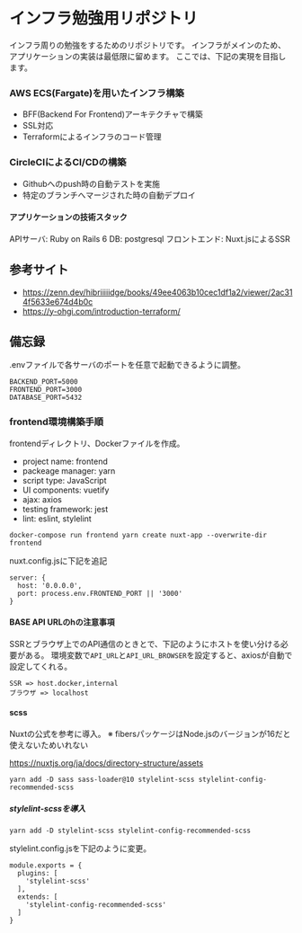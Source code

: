 # インフラ勉強用リポジトリ
インフラ周りの勉強をするためのリポジトリです。
インフラがメインのため、アプリケーションの実装は最低限に留めます。
ここでは、下記の実現を目指します。

### AWS ECS(Fargate)を用いたインフラ構築
- BFF(Backend For Frontend)アーキテクチャで構築
- SSL対応
- Terraformによるインフラのコード管理

### CircleCIによるCI/CDの構築
- Githubへのpush時の自動テストを実施
- 特定のブランチへマージされた時の自動デプロイ

#### アプリケーションの技術スタック
APIサーバ: Ruby on Rails 6
DB: postgresql
フロントエンド: Nuxt.jsによるSSR

## 参考サイト
- https://zenn.dev/hibriiiiidge/books/49ee4063b10cec1df1a2/viewer/2ac314f5633e674d4b0c
- https://y-ohgi.com/introduction-terraform/

## 備忘録
.envファイルで各サーバのポートを任意で起動できるように調整。
```
BACKEND_PORT=5000
FRONTEND_PORT=3000
DATABASE_PORT=5432
```

### frontend環境構築手順
frontendディレクトリ、Dockerファイルを作成。
- project name: frontend
- packeage manager: yarn
- script type: JavaScript
- UI components: vuetify
- ajax: axios
- testing framework: jest
- lint: eslint, stylelint
```
docker-compose run frontend yarn create nuxt-app --overwrite-dir frontend
```

nuxt.config.jsに下記を追記
```
server: {
  host: '0.0.0.0',
  port: process.env.FRONTEND_PORT || '3000'
}
```

#### BASE API URLのhの注意事項
SSRとブラウザ上でのAPI通信のときとで、下記のようにホストを使い分ける必要がある。
環境変数で`API_URL`と`API_URL_BROWSER`を設定すると、axiosが自動で設定してくれる。
```
SSR => host.docker,internal
ブラウザ => localhost
```

#### scss
Nuxtの公式を参考に導入。
※ fibersパッケージはNode.jsのバージョンが16だと使えないためいれない

https://nuxtjs.org/ja/docs/directory-structure/assets

```
yarn add -D sass sass-loader@10 stylelint-scss stylelint-config-recommended-scss
```

##### stylelint-scssを導入
```
yarn add -D stylelint-scss stylelint-config-recommended-scss
```

stylelint.config.jsを下記のように変更。
```
module.exports = {
  plugins: [
    'stylelint-scss'
  ],
  extends: [
    'stylelint-config-recommended-scss'
  ]
}

```

